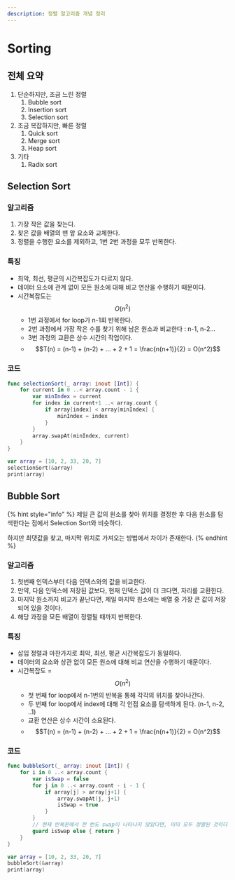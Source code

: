 ```yaml
---
description: 정렬 알고리즘 개념 정리
---
```


# Sorting

## 전체 요약

1. 단순하지만, 조금 느린 정렬&#x20;
   1. Bubble sort
   2. Insertion sort&#x20;
   3. Selection sort
2. 조금 복잡하지만, 빠른 정렬&#x20;
   1. Quick sort
   2. Merge sort
   3. Heap sort
3. 기타
   1. Radix sort&#x20;

## Selection Sort

### 알고리즘

1. 가장 작은 값을 찾는다.
2. 찾은 값을 배열의 맨 앞 요소와 교체한다.&#x20;
3. 정렬을 수행한 요소를 제외하고, 1번 2번 과정을 모두 반복한다.

### 특징

* 최악, 최선, 평균의 시간복잡도가 다르지 않다.&#x20;
* 데이터 요소에 관계 없이 모든 원소에 대해 비교 연산을 수행하기 때문이다.
* 시간복잡도는 $$O(n^2)$$
  * 1번 과정에서 for loop가 n-1회 반복한다.
  * 2번 과정에서 가장 작은 수를 찾기 위해 남은 원소과 비교한다 : n-1, n-2...
  * 3번 과정의 교환은 상수 시간의 작업이다.
  * $$T(n) = (n-1) + (n-2) + ... + 2 + 1 = \frac{n(n+1)}{2} = O(n^2)$$

### 코드

```swift
func selectionSort(_ array: inout [Int]) {
    for current in 0 ..< array.count - 1 {
        var minIndex = current
        for index in current+1 ..< array.count {
            if array[index] < array[minIndex] {
                minIndex = index
            }
        }
        array.swapAt(minIndex, current)
    }
}

var array = [10, 2, 33, 20, 7]
selectionSort(&array)
print(array)
```

## Bubble Sort

{% hint style="info" %}
제일 큰 값의 원소를 찾아 위치를 결정한 후 다음 원소를 탐색한다는 점에서 Selection Sort와 비슷하다.

하지만 최댓값을 찾고, 마지막 위치로 가져오는 방법에서 차이가 존재한다.&#x20;
{% endhint %}

### 알고리즘

1. 첫번째 인덱스부터 다음 인덱스와의 값을 비교한다.
2. 만약, 다음 인덱스에 저장된 값보다, 현재 인덱스 값이 더 크다면, 자리를 교환한다.
3. 마지막 원소까지 비교가 끝난다면, 제일 마지막 원소에는 배열 중 가장 큰 값이 저장되어 있을 것이다.
4. 해당 과정을 모든 배열이 정렬될 때까지 반복한다.&#x20;

### 특징

* 삽입 정렬과 마찬가지로 최악, 최선, 평균 시간복잡도가 동일하다.&#x20;
* 데이터의 요소와 상관 없이 모든 원소에 대해 비교 연산을 수행하기 때문이다.
* 시간복잡도 = $$O(n^2)$$
  * 첫 번째 for loop에서 n-1번의 반복을 통해 각각의 위치를 찾아나간다.
  * 두 번째 for loop에서 index에 대해 각 인접 요소를 탐색하게 된다. (n-1, n-2, ..1)
  * 교환 연산은 상수 시간이 소요된다.
  * $$T(n) = (n-1) + (n-2) + ... + 2 + 1 = \frac{n(n+1)}{2} = O(n^2)$$

### 코드

```swift
func bubbleSort(_ array: inout [Int]) {
    for i in 0 ..< array.count {
        var isSwap = false
        for j in 0 ..< array.count - i - 1 {
            if array[j] > array[j+1] {
                array.swapAt(j, j+1)
                isSwap = true
            }
        }
        // 현재 반복문에서 한 번도 swap이 나타나지 않았다면, 이미 모두 정렬된 것이다.
        guard isSwap else { return }
    }
}

var array = [10, 2, 33, 20, 7]
bubbleSort(&array)
print(array)
```
